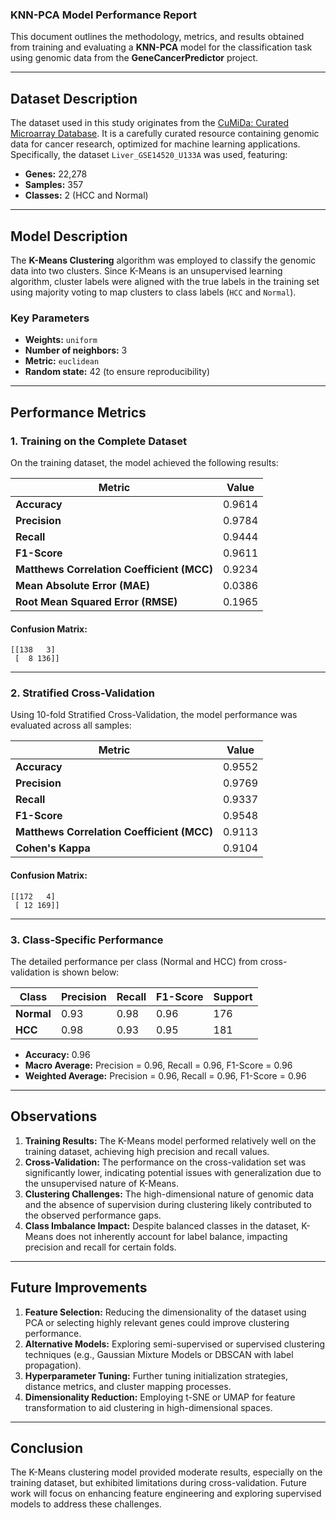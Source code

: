 ### **KNN-PCA Model Performance Report**

This document outlines the methodology, metrics, and results obtained from training and evaluating a **KNN-PCA** model for the classification task using genomic data from the **GeneCancerPredictor** project.

---

## **Dataset Description**
The dataset used in this study originates from the [CuMiDa: Curated Microarray Database](https://sbcb.inf.ufrgs.br/data/cumida/Genes/Liver/). It is a carefully curated resource containing genomic data for cancer research, optimized for machine learning applications. Specifically, the dataset `Liver_GSE14520_U133A` was used, featuring:

- **Genes:** 22,278
- **Samples:** 357
- **Classes:** 2 (HCC and Normal)

---

## **Model Description**
The **K-Means Clustering** algorithm was employed to classify the genomic data into two clusters. Since K-Means is an unsupervised learning algorithm, cluster labels were aligned with the true labels in the training set using majority voting to map clusters to class labels (`HCC` and `Normal`).

### **Key Parameters**
- **Weights:** `uniform`
- **Number of neighbors:** 3
- **Metric:** `euclidean`
- **Random state:** 42 (to ensure reproducibility)

---

## **Performance Metrics**

### **1. Training on the Complete Dataset**
On the training dataset, the model achieved the following results:

| Metric                   | Value     |
|--------------------------|-----------|
| **Accuracy**             | 0.9614    |
| **Precision**            | 0.9784    |
| **Recall**               | 0.9444    |
| **F1-Score**             | 0.9611    |
| **Matthews Correlation Coefficient (MCC)** | 0.9234    |
| **Mean Absolute Error (MAE)** | 0.0386    |
| **Root Mean Squared Error (RMSE)** | 0.1965    |

#### Confusion Matrix:
```
[[138   3]
 [  8 136]]
```

---

### **2. Stratified Cross-Validation**
Using 10-fold Stratified Cross-Validation, the model performance was evaluated across all samples:

| Metric                   | Value     |
|--------------------------|-----------|
| **Accuracy**             | 0.9552    |
| **Precision**            | 0.9769    |
| **Recall**               | 0.9337    |
| **F1-Score**             | 0.9548    |
| **Matthews Correlation Coefficient (MCC)** | 0.9113   |
| **Cohen's Kappa**        | 0.9104   |

#### Confusion Matrix:
```
[[172   4]
 [ 12 169]]
```

---

### **3. Class-Specific Performance**
The detailed performance per class (Normal and HCC) from cross-validation is shown below:

| Class       | Precision | Recall | F1-Score | Support |
|-------------|-----------|--------|----------|---------|
| **Normal**  | 0.93      | 0.98   | 0.96     | 176     |
| **HCC**     | 0.98      | 0.93   | 0.95     | 181     |

- **Accuracy:** 0.96  
- **Macro Average:** Precision = 0.96, Recall = 0.96, F1-Score = 0.96  
- **Weighted Average:** Precision = 0.96, Recall = 0.96, F1-Score = 0.96  

---

## **Observations**
1. **Training Results:** The K-Means model performed relatively well on the training dataset, achieving high precision and recall values.
2. **Cross-Validation:** The performance on the cross-validation set was significantly lower, indicating potential issues with generalization due to the unsupervised nature of K-Means.
3. **Clustering Challenges:** The high-dimensional nature of genomic data and the absence of supervision during clustering likely contributed to the observed performance gaps.
4. **Class Imbalance Impact:** Despite balanced classes in the dataset, K-Means does not inherently account for label balance, impacting precision and recall for certain folds.

---

## **Future Improvements**
1. **Feature Selection:** Reducing the dimensionality of the dataset using PCA or selecting highly relevant genes could improve clustering performance.
2. **Alternative Models:** Exploring semi-supervised or supervised clustering techniques (e.g., Gaussian Mixture Models or DBSCAN with label propagation).
3. **Hyperparameter Tuning:** Further tuning initialization strategies, distance metrics, and cluster mapping processes.
4. **Dimensionality Reduction:** Employing t-SNE or UMAP for feature transformation to aid clustering in high-dimensional spaces.

---

## **Conclusion**
The K-Means clustering model provided moderate results, especially on the training dataset, but exhibited limitations during cross-validation. Future work will focus on enhancing feature engineering and exploring supervised models to address these challenges.